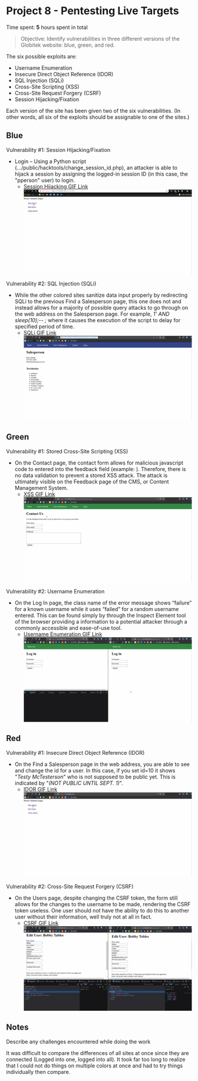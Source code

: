 # Project 8 - Pentesting Live Targets

Time spent: **5** hours spent in total

> Objective: Identify vulnerabilities in three different versions of the Globitek website: blue, green, and red.

The six possible exploits are:
* Username Enumeration
* Insecure Direct Object Reference (IDOR)
* SQL Injection (SQLi)
* Cross-Site Scripting (XSS)
* Cross-Site Request Forgery (CSRF)
* Session Hijacking/Fixation

Each version of the site has been given two of the six vulnerabilities. (In other words, all six of the exploits should be assignable to one of the sites.)

## Blue

Vulnerability #1: Session Hijacking/Fixation
* Login – Using a Python script (.../public/hacktools/change_session_id.php), an attacker is able to hijack a session by assigning the logged-in session ID (in this case, the "pperson" user) to login.
  - [Session Hijacking GIF Link](https://github.com/HaTeMaiL/CodePath_Authentic8/blob/master/LivePenTest/imgs/SH.gif)
![Session Hijacking](https://github.com/HaTeMaiL/CodePath_Authentic8/blob/master/LivePenTest/imgs/SH.gif)

Vulnerability #2: SQL Injection (SQLi)
* While the other colored sites sanitize data input properly by redirecting SQLi to the previous Find a Salesperson page, this one does not and instead allows for a majority of possible query attacks to go through on the web address on the Salesperson page. For example, *1’ AND sleep(10);-- ;* where it causes the execution of the script to delay for specified period of time.
  - [SQLi GIF Link](https://github.com/HaTeMaiL/CodePath_Authentic8/blob/master/LivePenTest/imgs/SQLI.gif)
![SQLi](https://github.com/HaTeMaiL/CodePath_Authentic8/blob/master/LivePenTest/imgs/SQLI.gif)


## Green

Vulnerability #1: Stored Cross-Site Scripting (XSS)
* On the Contact page, the contact form allows for malicious javascript code to entered into the feedback field (example: <script>alert('Authentic8 found the XSS!');</script>). Therefore, there is no data validation to prevent a stored XSS attack. The attack is ultimately visible on the Feedback page of the CMS, or Content Management System. 
  - [XSS GIF Link](https://github.com/HaTeMaiL/CodePath_Authentic8/blob/master/LivePenTest/imgs/XSS.gif)
![XSS](https://github.com/HaTeMaiL/CodePath_Authentic8/blob/master/LivePenTest/imgs/XSS.gif)

Vulnerability #2: Username Enumeration
* On the Log In page, the class name of the error message shows “failure” for a known username while it uses “failed” for a random username entered. This can be found simply by through the Inspect Element tool of the browser providing a information to a potential attacker through a commonly accessible and ease-of-use tool.
  - [Username Enumeration GIF Link](https://github.com/HaTeMaiL/CodePath_Authentic8/blob/master/LivePenTest/imgs/UE.gif)
![Username Enumeration](https://github.com/HaTeMaiL/CodePath_Authentic8/blob/master/LivePenTest/imgs/UE.gif)


## Red

Vulnerability #1: Insecure Direct Object Reference (IDOR)
* On the Find a Salesperson page in the web address, you are able to see and change the id for a user. In this case, if you set id=10 it shows "*Testy McTesterson*" who is not supposed to be public yet. This is indicated by "*(NOT PUBLIC UNTIL SEPT. 1)*".
  - [IDOR GIF Link](https://github.com/HaTeMaiL/CodePath_Authentic8/blob/master/LivePenTest/imgs/IDOR.gif)
![IDOR](https://github.com/HaTeMaiL/CodePath_Authentic8/blob/master/LivePenTest/imgs/IDOR.gif)

Vulnerability #2: Cross-Site Request Forgery (CSRF)
* On the Users page, despite changing the CSRF token, the form still allows for the changes to the username to be made, rendering the CSRF token useless. One user should not have the ability to do this to another user without their information, well truly not at all in fact.
  - [CSRF GIF Link](https://github.com/HaTeMaiL/CodePath_Authentic8/blob/master/LivePenTest/imgs/CSRF.gif)
![CSRF](https://github.com/HaTeMaiL/CodePath_Authentic8/blob/master/LivePenTest/imgs/CSRF.gif)


## Notes

Describe any challenges encountered while doing the work

It was difficult to compare the differences of all sites at once since they are connected (Logged into one, logged into all). It took far too long to realize that I could not do things on multiple colors at once and had to try things individually then compare.
